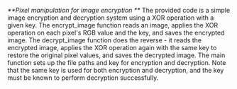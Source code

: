 _**Pixel manipulation for image encryption **_
The provided code is a simple image encryption and decryption system using a XOR operation with a given key. The encrypt_image function reads an image, applies the XOR operation on each pixel's RGB value and the key, and saves the encrypted image. The decrypt_image function does the reverse - it reads the encrypted image, applies the XOR operation again with the same key to restore the original pixel values, and saves the decrypted image. The main function sets up the file paths and key for encryption and decryption. Note that the same key is used for both encryption and decryption, and the key must be known to perform decryption successfully.
